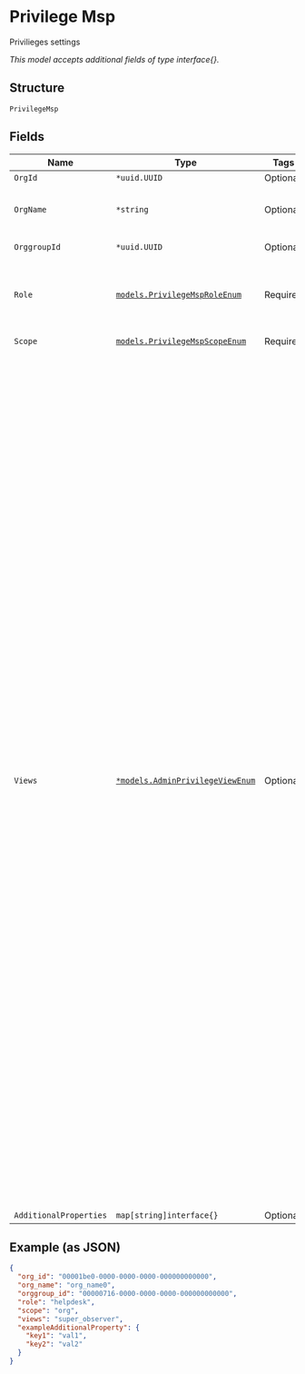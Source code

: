 
# Privilege Msp

Privilieges settings

*This model accepts additional fields of type interface{}.*

## Structure

`PrivilegeMsp`

## Fields

| Name | Type | Tags | Description |
|  --- | --- | --- | --- |
| `OrgId` | `*uuid.UUID` | Optional | If `scope`==`org` |
| `OrgName` | `*string` | Optional | Name of the org (for a site belonging to org) |
| `OrggroupId` | `*uuid.UUID` | Optional | If `scope`==`orggroup` |
| `Role` | [`models.PrivilegeMspRoleEnum`](../../doc/models/privilege-msp-role-enum.md) | Required | access permissions. enum: `admin`, `helpdesk`, `installer`, `read`, `write` |
| `Scope` | [`models.PrivilegeMspScopeEnum`](../../doc/models/privilege-msp-scope-enum.md) | Required | enum: `msp`, `org`, `orggroup` |
| `Views` | [`*models.AdminPrivilegeViewEnum`](../../doc/models/admin-privilege-view-enum.md) | Optional | Custom roles restrict Org users to specific UI views. This is useful for limiting UI access of Org users. Custom roles restrict Org users to specific UI views. This is useful for limiting UI access of Org users.  <br>You can define custom roles by adding the `views` attribute along with `role` when assigning privileges.  <br>Below are the list of supported UI views. Note that this is UI only feature.<br><br>\| UI View \| Required Role \| Description \|<br>\| --- \| --- \| --- \|<br>\| `reporting` \| `read` \| full access to all analytics tools \|<br>\| `marketing` \| `read` \| can view analytics and location maps \|<br>\| `super_observer` \| `read` \| can view all the organization except the subscription page \|<br>\| `location` \| `write` \| can view and manage location maps, can view analytics \|<br>\| `security` \| `write` \| can view and manage site labels, policies and security \|<br>\| `switch_admin` \| `helpdesk` \| can view and manage Switch ports, can view wired clients \|<br>\| `mxedge_admin` \| `admin` \| can view and manage Mist edges and Mist tunnels \|<br>\| `lobby_admin` \| `admin` \| full access to Org and Site Pre-shared keys \| |
| `AdditionalProperties` | `map[string]interface{}` | Optional | - |

## Example (as JSON)

```json
{
  "org_id": "00001be0-0000-0000-0000-000000000000",
  "org_name": "org_name0",
  "orggroup_id": "00000716-0000-0000-0000-000000000000",
  "role": "helpdesk",
  "scope": "org",
  "views": "super_observer",
  "exampleAdditionalProperty": {
    "key1": "val1",
    "key2": "val2"
  }
}
```

